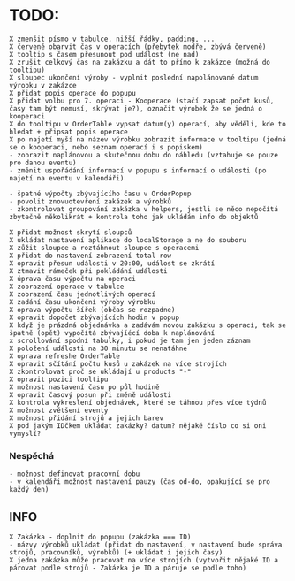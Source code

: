 # TODO:

    X zmenšit písmo v tabulce, nižší řádky, padding, ...
    X červeně obarvit čas v operacích (přebytek modře, zbývá červeně)
    X tooltip s časem přesunout pod událost (ne nad)
    X zrušit celkový čas na zakázku a dát to přímo k zakázce (možná do tooltipu)
    X sloupec ukončení výroby - vyplnit poslední napolánované datum výrobku v zakázce
    X přidat popis operace do popupu
    X přidat volbu pro 7. operaci - Kooperace (stačí zapsat počet kusů, časy tam být nemusí, skrývat je?), označit výrobek že se jedná o kooperaci
    X do tooltipu v OrderTable vypsat datum(y) operací, aby věděli, kde to hledat + připsat popis operace
    X po najetí myší na název výrobku zobrazit informace v tooltipu (jedná se o kooperaci, nebo seznam operací i s popiskem)
    - zobrazit naplánovou a skutečnou dobu do náhledu (vztahuje se pouze pro danou eventu)
    - změnit uspořádání informací v popupu s informací o události (po najetí na eventu v kalendáři)

    - špatné výpočty zbývajícího času v OrderPopup
    - povolit znovuotevření zakázek a výrobků
    - zkontrolovat groupování zakázka v helpers, jestli se něco nepočítá zbytečně několikrát + kontrola toho jak ukládám info do objektů

    X přidat možnost skrytí sloupců
    X ukládat nastavení aplikace do localStorage a ne do souboru
    X zůžit sloupce a roztáhnout sloupce s operacemi
    X přidat do nastavení zobrazení total row
    X opravit přesun události v 20:00, událost se zkrátí
    X ztmavit rámeček při pokládání události
    X úprava času výpočtu na operaci
    X zobrazení operace v tabulce
    X zobrazení času jednotlivých operací
    X zadání času ukončení výroby výrobku
    X oprava výpočtu šířek (občas se rozpadne)
    X opravit dopočet zbývajících hodin v popup
    X když je prázdná objednávka a zadávám novou zakázku s operací, tak se špatně (opět) vypočítá zbývajíécí doba k naplánování
    x scrollování spodní tabulky, i pokud je tam jen jeden záznam
    X položení události na 30 minutu se nenatáhne
    X oprava refreshe OrderTable
    X opravit sčítání počtu kusů u zakázek na více strojích
    X zkontrolovat proč se ukládají u products "-"
    X opravit pozici tooltipu
    X možnost nastavení času po půl hodině
    X opravit časový posun při změně události
    X kontrola vykreslení objednávek, které se táhnou přes více týdnů
    X možnost zvětšení eventy
    X možnost přidání strojů a jejich barev
    X pod jakým IDčkem ukládat zakázky? datum? nějaké číslo co si oni vymyslí?


### Nespěchá
    - možnost definovat pracovní dobu
    - v kalendáři možnost nastavení pauzy (čas od-do, opakující se pro každý den)


## INFO

    X Zakázka - doplnit do popupu (zakázka === ID)
    - názvy výrobků ukládat (přidat do nastavení, v nastavení bude správa strojů, pracovníků, výrobků) (+ ukládat i jejich časy)
    X jedna zakázka může pracovat na více strojích (vytvořit nějaké ID a párovat podle strojů - Zakázka je ID a páruje se podle toho)